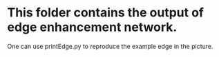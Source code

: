 This folder contains the output of edge enhancement network.
====================

One can use printEdge.py to reproduce the example edge in the picture. 
